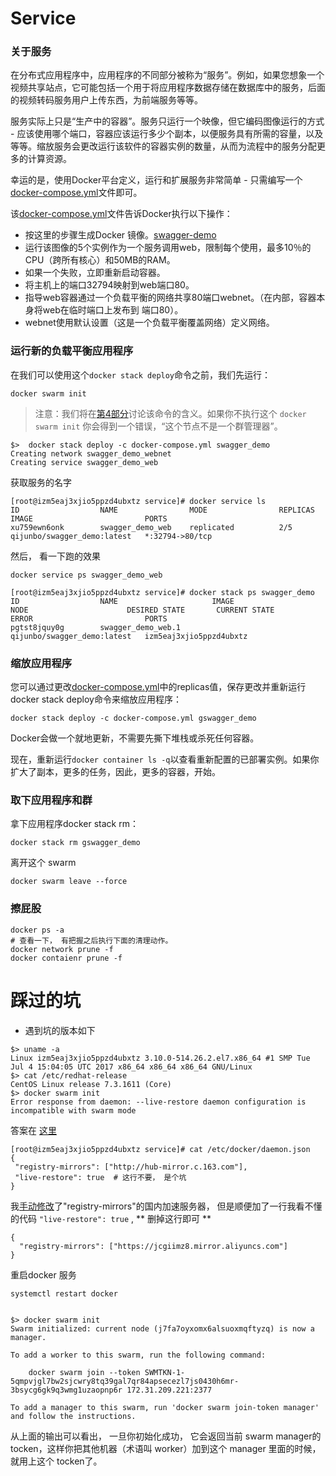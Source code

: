 ﻿Service
==

### 关于服务

在分布式应用程序中，应用程序的不同部分被称为“服务”。例如，如果您想象一个视频共享站点，它可能包括一个用于将应用程序数据存储在数据库中的服务，后面的视频转码服务用户上传东西，为前端服务等等。

服务实际上只是“生产中的容器”。服务只运行一个映像，但它编码图像运行的方式 - 应该使用哪个端口，容器应该运行多少个副本，以便服务具有所需的容量，以及等等。缩放服务会更改运行该软件的容器实例的数量，从而为流程中的服务分配更多的计算资源。

幸运的是，使用Docker平台定义，运行和扩展服务非常简单 - 只需编写一个[docker-compose.yml](docker-compose.yml)文件即可。

该[docker-compose.yml](docker-compose.yml)文件告诉Docker执行以下操作：

- 按这里的步骤生成Docker 镜像。[swagger-demo](https://github.com/qijunbo/swagger-demo/tree/master/docker)
- 运行该图像的5个实例作为一个服务调用web，限制每个使用，最多10％的CPU（跨所有核心）和50MB的RAM。
- 如果一个失败，立即重新启动容器。
- 将主机上的端口32794映射到web端口80。
- 指导web容器通过一个负载平衡的网络共享80端口webnet。（在内部，容器本身将web在临时端口上发布到 端口80）。
- webnet使用默认设置（这是一个负载平衡覆盖网络）定义网络。

### 运行新的负载平衡应用程序

在我们可以使用这个```docker stack deploy```命令之前，我们先运行：
```
docker swarm init
```

> 注意：我们将在[第4部分](https://docs.docker.com/get-started/part4/)讨论该命令的含义。如果你不执行这个 ``` docker swarm init ``` 你会得到一个错误，“这个节点不是一个群管理器”。

```
$>  docker stack deploy -c docker-compose.yml swagger_demo
Creating network swagger_demo_webnet
Creating service swagger_demo_web
```

获取服务的名字

```
[root@izm5eaj3xjio5ppzd4ubxtz service]# docker service ls
ID                  NAME                MODE                REPLICAS            IMAGE                         PORTS
xu759ewn6onk        swagger_demo_web    replicated          2/5                 qijunbo/swagger_demo:latest   *:32794->80/tcp
```

然后， 看一下跑的效果

```
docker service ps swagger_demo_web

[root@izm5eaj3xjio5ppzd4ubxtz service]# docker stack ps swagger_demo
ID                  NAME                     IMAGE                         NODE                      DESIRED STATE       CURRENT STATE                                                                                           ERROR                         PORTS
pgtst8jquy0g        swagger_demo_web.1       qijunbo/swagger_demo:latest   izm5eaj3xjio5ppzd4ubxtz    

```

### 缩放应用程序

您可以通过更改[docker-compose.yml](docker-compose.yml)中的replicas值，保存更改并重新运行docker stack deploy命令来缩放应用程序：

```
docker stack deploy -c docker-compose.yml gswagger_demo
```

Docker会做一个就地更新，不需要先撕下堆栈或杀死任何容器。

现在，重新运行``` docker container ls -q ```以查看重新配置的已部署实例。如果你扩大了副本，更多的任务，因此，更多的容器，开始。

### 取下应用程序和群

拿下应用程序docker stack rm：

```
docker stack rm gswagger_demo
```

离开这个 swarm

```
docker swarm leave --force
```

### 擦屁股

```
docker ps -a
# 查看一下， 有把握之后执行下面的清理动作。
docker network prune -f
docker contaienr prune -f
```

踩过的坑
==

- 遇到坑的版本如下

```
$> uname -a
Linux izm5eaj3xjio5ppzd4ubxtz 3.10.0-514.26.2.el7.x86_64 #1 SMP Tue Jul 4 15:04:05 UTC 2017 x86_64 x86_64 x86_64 GNU/Linux
$> cat /etc/redhat-release
CentOS Linux release 7.3.1611 (Core)
$> docker swarm init
Error response from daemon: --live-restore daemon configuration is incompatible with swarm mode
```
答案在 [这里](https://forums.docker.com/t/error-response-from-daemon-live-restore-daemon-configuration-is-incompatible-with-swarm-mode/28428) 

```
[root@izm5eaj3xjio5ppzd4ubxtz service]# cat /etc/docker/daemon.json
{
 "registry-mirrors": ["http://hub-mirror.c.163.com"],
 "live-restore": true  # 这行不要， 是个坑
}
```
我[手动修改](https://github.com/qijunbo/dockerstudy/blob/master/install.md)了"registry-mirrors"的国内加速服务器， 但是顺便加了一行我看不懂的代码 ``` "live-restore": true ``` ,   ** 删掉这行即可 **

```
{
  "registry-mirrors": ["https://jcgiimz8.mirror.aliyuncs.com"]
}
```
重启docker 服务

```
systemctl restart docker


$> docker swarm init
Swarm initialized: current node (j7fa7oyxomx6alsuoxmqftyzq) is now a manager.

To add a worker to this swarm, run the following command:

    docker swarm join --token SWMTKN-1-5qmpvjgl7bw2sjcwry8tq39gal7qr84apsecezl7js0430h6mr-3bsycg6gk9q3wmg1uzaopnp6r 172.31.209.221:2377

To add a manager to this swarm, run 'docker swarm join-token manager' and follow the instructions.

```
从上面的输出可以看出， 一旦你初始化成功， 它会返回当前 swarm manager的 tocken，这样你把其他机器（术语叫 worker）加到这个 manager 里面的时候， 就用上这个 tocken了。

